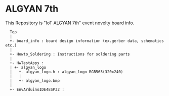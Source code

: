 # ALGYAN 7th
  This Repository is "IoT ALGYAN 7th" event novelty board info.
```
  Top  
  |  
  +- board_info : board design information (ex.gerber data, schematics etc.)  
  |  
  +- Howto_Soldering : Instructions for soldering parts  
  |  
  +- HwTestApps :  
  | +- algyan_logo  
  |   +- algyan_logo.h : algyan_logo RGB565(320x240)  
  |   |  
  |   +- algyan_logo.bmp  
  |  
  +- EnvArduinoIDE4ESP32 : 
```
